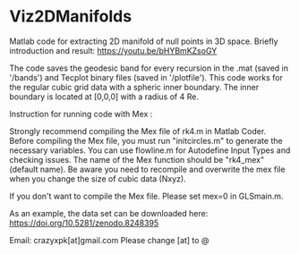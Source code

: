 # Viz2DManifolds
Matlab code for extracting 2D manifold of null points in 3D space.
Briefly introduction and result: https://youtu.be/bHYBmKZsoGY

The code saves the geodesic band for every recursion in the .mat (saved in '/bands') and Tecplot binary files (saved in '/plotfile').
This code works for the regular cubic grid data with a spheric inner boundary. 
The inner boundary is located at [0,0,0] with a radius of 4 Re.

Instruction for running code with Mex :

Strongly recommend compiling the Mex file of rk4.m in Matlab Coder.
Before compiling the Mex file, you must run "initcircles.m" to generate the necessary variables.
You can use flowline.m for Autodefine Input Types and checking issues.
The name of the Mex function should be "rk4_mex" (default name).
Be aware you need to recompile and overwrite the mex file when you change 
the size of cubic data (Nxyz).

If you don't want to compile the Mex file. Please set mex=0 in GLSmain.m.

As an example, the data set can be downloaded here:
https://doi.org/10.5281/zenodo.8248395


Email: crazyxpk[at]gmail.com 
Please change [at] to @

